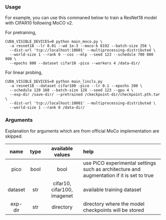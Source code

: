 ### Usage
For example, you can use this commaned below to train a ResNet18 model with CIFAR10 following MoCO v2.

For pretraining,
```
CUDA_VISIBLE_DEVICES=0 python main_moco.py \
  -a resnet18 --lr 0.01 --wd 1e-3 --moco-k 8192 --batch-size 256 \
  --dist-url 'tcp://localhost:10001' --multiprocessing-distributed \
  --world-size 1 --rank 0 --cos --mlp --seed 123 --schedule 700 800 900 \
  --epochs 800 --dataset cifar10 -pico --workers 4 /data-dir/
```

For linear probing,
```
CUDA_VISIBLE_DEVICES=0 python main_lincls.py 
  -a resnet18 --dataset cifar100 -pico --lr 0.1 --epochs 200 \
  --schedule 120 160 --batch-size 128 --seed 123 --gpu 4 \
  --exp-dir /save-dir/ --pretrained /ckeckpoint-dir/checkpoint.pth.tar \
  --dist-url 'tcp://localhost:10001' --multiprocessing-distributed \
  --world-size 1 --rank 0 /data-dir/
```
     
### Arguments
Explanation for arguments which are from official MoCo implementation are skipped.

 |    name    |  type |           available values           |                      help                         |
 |:----------:|:-----:|:------------------------------------:|:--------------------------------------------------|
 |  pico |  bool  |                 bool                |    use PiCO experimental settings such as architecture and augmentation if it is set to true   |
 |  dataset  |  str  |      cifar10, cifar100, imagenet    |         available training dataset          |
 |    exp-dir   |  str  |              directory          |               directory where the model checkpoints will be stored               |
